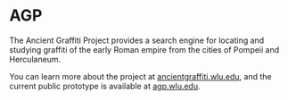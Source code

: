 # AGP
The Ancient Graffiti Project provides a search engine for locating and studying graffiti of the early Roman empire from the cities of Pompeii and Herculaneum.

You can learn more about the project at [ancientgraffiti.wlu.edu](http://ancientgraffiti.wlu.edu), and the current public prototype is available at [agp.wlu.edu](http://agp.wlu.edu).

